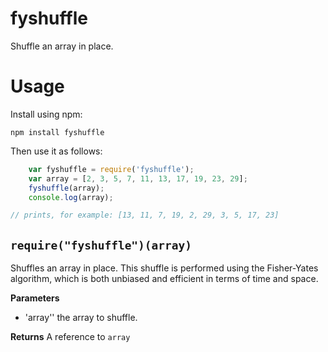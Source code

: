 fyshuffle
=========
Shuffle an array in place.

Usage
=====
Install using npm:

    npm install fyshuffle

Then use it as follows:

```javascript
	var fyshuffle = require('fyshuffle');
	var array = [2, 3, 5, 7, 11, 13, 17, 19, 23, 29];
	fyshuffle(array);
	console.log(array);

// prints, for example: [13, 11, 7, 19, 2, 29, 3, 5, 17, 23]
```

## `require("fyshuffle")(array)`
Shuffles an array in place. This shuffle is performed using the Fisher-Yates 
algorithm, which is both unbiased and efficient in terms of time and space.

**Parameters**
* 'array'' the array to shuffle.

**Returns** A reference to `array`